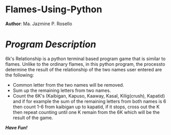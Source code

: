 # Flames-Using-Python
**Author**: Ma. Jazmine P. Rosello

# ***Program Description***
6k's Relationship is a python terminal based program game that is similar to flames. Unlike to the ordinary flames, in this python program, the processto determine the result of the relationship of the two names user entered are the following:

- Common letter from the two names will be removed.
- Sum up the remaining letters from two names.
- Count the 6K's (Kaibigan, Kapuso, Kaaway, Kasal, Kilig(crush), Kapatid) and if for example the sum of the remaining letters from both names is 6 then count 1-6 from kaibigan up to kapatid, if it stops, cross out the K then repeat counting until one K remain from the 6K which will be the result of the game.


***Have Fun!***

